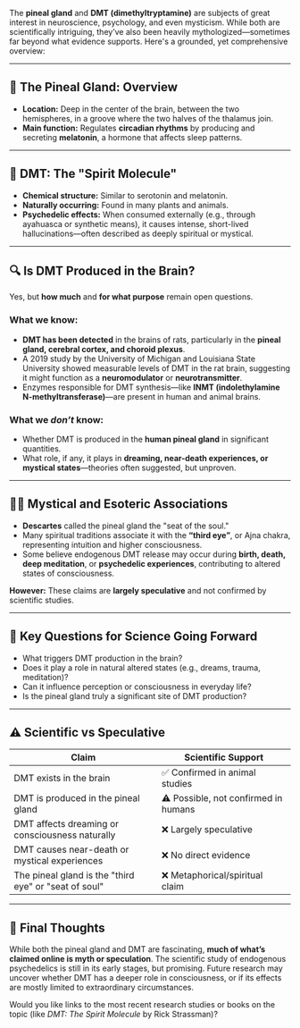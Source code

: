 The **pineal gland** and **DMT (dimethyltryptamine)** are subjects of great interest in neuroscience, psychology, and even mysticism. While both are scientifically intriguing, they’ve also been heavily mythologized—sometimes far beyond what evidence supports. Here's a grounded, yet comprehensive overview:

---

## 🧠 **The Pineal Gland: Overview**

* **Location:** Deep in the center of the brain, between the two hemispheres, in a groove where the two halves of the thalamus join.
* **Main function:** Regulates **circadian rhythms** by producing and secreting **melatonin**, a hormone that affects sleep patterns.

---

## 🧬 **DMT: The "Spirit Molecule"**

* **Chemical structure:** Similar to serotonin and melatonin.
* **Naturally occurring:** Found in many plants and animals.
* **Psychedelic effects:** When consumed externally (e.g., through ayahuasca or synthetic means), it causes intense, short-lived hallucinations—often described as deeply spiritual or mystical.

---

## 🔍 **Is DMT Produced in the Brain?**

Yes, but **how much** and **for what purpose** remain open questions.

### What we know:

* **DMT has been detected** in the brains of rats, particularly in the **pineal gland, cerebral cortex, and choroid plexus**.
* A 2019 study by the University of Michigan and Louisiana State University showed measurable levels of DMT in the rat brain, suggesting it might function as a **neuromodulator** or **neurotransmitter**.
* Enzymes responsible for DMT synthesis—like **INMT (indolethylamine N-methyltransferase)**—are present in human and animal brains.

### What we *don’t* know:

* Whether DMT is produced in the **human pineal gland** in significant quantities.
* What role, if any, it plays in **dreaming, near-death experiences, or mystical states**—theories often suggested, but unproven.

---

## 🧘‍♂️ **Mystical and Esoteric Associations**

* **Descartes** called the pineal gland the "seat of the soul."
* Many spiritual traditions associate it with the **“third eye”**, or Ajna chakra, representing intuition and higher consciousness.
* Some believe endogenous DMT release may occur during **birth, death, deep meditation**, or **psychedelic experiences**, contributing to altered states of consciousness.

**However:** These claims are **largely speculative** and not confirmed by scientific studies.

---

## 🧪 Key Questions for Science Going Forward

* What triggers DMT production in the brain?
* Does it play a role in natural altered states (e.g., dreams, trauma, meditation)?
* Can it influence perception or consciousness in everyday life?
* Is the pineal gland truly a significant site of DMT production?

---

## ⚠️ Scientific vs Speculative

| **Claim**                                             | **Scientific Support**               |
| ----------------------------------------------------- | ------------------------------------ |
| DMT exists in the brain                               | ✅ Confirmed in animal studies        |
| DMT is produced in the pineal gland                   | ⚠️ Possible, not confirmed in humans |
| DMT affects dreaming or consciousness naturally       | ❌ Largely speculative                |
| DMT causes near-death or mystical experiences         | ❌ No direct evidence                 |
| The pineal gland is the "third eye" or "seat of soul" | ❌ Metaphorical/spiritual claim       |

---

## 🧠 Final Thoughts

While both the pineal gland and DMT are fascinating, **much of what’s claimed online is myth or speculation**. The scientific study of endogenous psychedelics is still in its early stages, but promising. Future research may uncover whether DMT has a deeper role in consciousness, or if its effects are mostly limited to extraordinary circumstances.

Would you like links to the most recent research studies or books on the topic (like *DMT: The Spirit Molecule* by Rick Strassman)?
